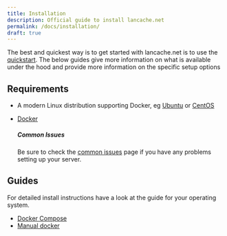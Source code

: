 ```yaml
---
title: Installation
description: Official guide to install lancache.net
permalink: /docs/installation/
draft: true
---
```


The best and quickest way is to get started with lancache.net is to use the [quickstart](/docs/home/). The below guides give more information on what is available under the hood and provide more information on the specific setup options

## Requirements

* A modern Linux distribution supporting Docker, eg [Ubuntu](https://www.ubuntu.com) or [CentOS](https://www.centos.org/)
* [Docker](https://www.docker.com/)

    <div class="note info">
    <h5>Common Issues</h5>
    <p>
    Be sure to check the <a href="/docs/common-issues/">common issues</a> page if you have any problems setting up your server.
    </p>
    </div>

## Guides

For detailed install instructions have a look at the guide for your operating system.

* [Docker Compose](/docs/installation/docker-compose/)
* [Manual docker](/docs/installation/docker/)
